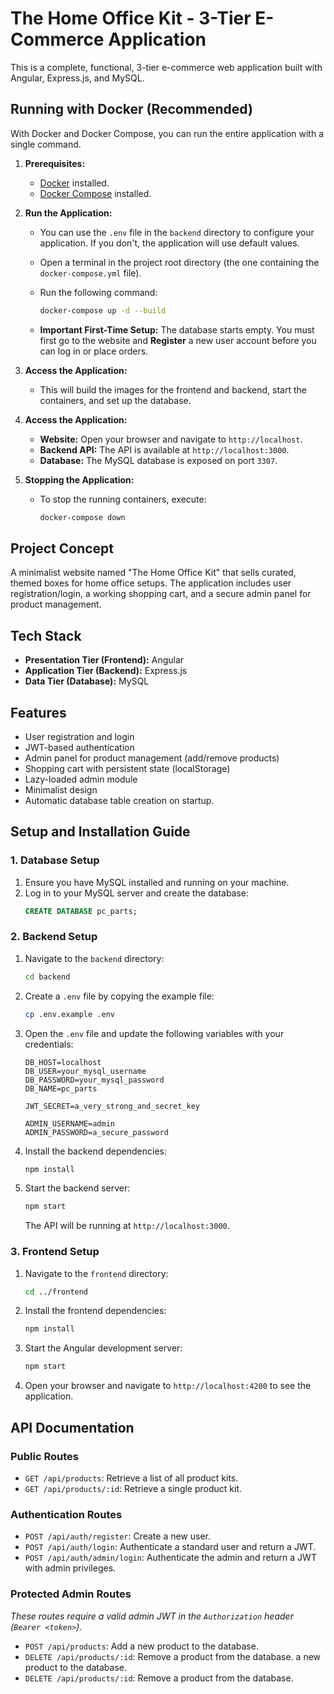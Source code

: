# The Home Office Kit - 3-Tier E-Commerce Application

This is a complete, functional, 3-tier e-commerce web application built with Angular, Express.js, and MySQL.

## Running with Docker (Recommended)

With Docker and Docker Compose, you can run the entire application with a single command.

1.  **Prerequisites:**
    *   [Docker](https://docs.docker.com/get-docker/) installed.
    *   [Docker Compose](https://docs.docker.com/compose/install/) installed.

2.  **Run the Application:**
    *   You can use the `.env` file in the `backend` directory to configure your application. If you don't, the application will use default values.
    *   Open a terminal in the project root directory (the one containing the `docker-compose.yml` file).
    *   Run the following command:
        ```bash
        docker-compose up -d --build
        ```

    *   **Important First-Time Setup:** The database starts empty. You must first go to the website and **Register** a new user account before you can log in or place orders.

3.  **Access the Application:**
    *   This will build the images for the frontend and backend, start the containers, and set up the database.

3.  **Access the Application:**
    *   **Website:** Open your browser and navigate to `http://localhost`.
    *   **Backend API:** The API is available at `http://localhost:3000`.
    *   **Database:** The MySQL database is exposed on port `3307`.

4.  **Stopping the Application:**
    *   To stop the running containers, execute:
        ```bash
        docker-compose down
        ```

## Project Concept

A minimalist website named "The Home Office Kit" that sells curated, themed boxes for home office setups. The application includes user registration/login, a working shopping cart, and a secure admin panel for product management.

## Tech Stack

*   **Presentation Tier (Frontend):** Angular
*   **Application Tier (Backend):** Express.js
*   **Data Tier (Database):** MySQL

## Features

*   User registration and login
*   JWT-based authentication
*   Admin panel for product management (add/remove products)
*   Shopping cart with persistent state (localStorage)
*   Lazy-loaded admin module
*   Minimalist design
*   Automatic database table creation on startup.

## Setup and Installation Guide

### 1. Database Setup

1.  Ensure you have MySQL installed and running on your machine.
2.  Log in to your MySQL server and create the database:
    ```sql
    CREATE DATABASE pc_parts;
    ```

### 2. Backend Setup

1.  Navigate to the `backend` directory:
    ```bash
    cd backend
    ```
2.  Create a `.env` file by copying the example file:
    ```bash
    cp .env.example .env
    ```
3.  Open the `.env` file and update the following variables with your credentials:
    ```
    DB_HOST=localhost
    DB_USER=your_mysql_username
    DB_PASSWORD=your_mysql_password
    DB_NAME=pc_parts

    JWT_SECRET=a_very_strong_and_secret_key

    ADMIN_USERNAME=admin
    ADMIN_PASSWORD=a_secure_password
    ```
4.  Install the backend dependencies:
    ```bash
    npm install
    ```
5.  Start the backend server:
    ```bash
    npm start
    ```
    The API will be running at `http://localhost:3000`.

### 3. Frontend Setup

1.  Navigate to the `frontend` directory:
    ```bash
    cd ../frontend
    ```
2.  Install the frontend dependencies:
    ```bash
    npm install
    ```
3.  Start the Angular development server:
    ```bash
    npm start
    ```
4.  Open your browser and navigate to `http://localhost:4200` to see the application.

## API Documentation

### Public Routes

*   `GET /api/products`: Retrieve a list of all product kits.
*   `GET /api/products/:id`: Retrieve a single product kit.

### Authentication Routes

*   `POST /api/auth/register`: Create a new user.
*   `POST /api/auth/login`: Authenticate a standard user and return a JWT.
*   `POST /api/auth/admin/login`: Authenticate the admin and return a JWT with admin privileges.

### Protected Admin Routes

*These routes require a valid admin JWT in the `Authorization` header (`Bearer <token>`).*

*   `POST /api/products`: Add a new product to the database.
*   `DELETE /api/products/:id`: Remove a product from the database.
 a new product to the database.
*   `DELETE /api/products/:id`: Remove a product from the database.
